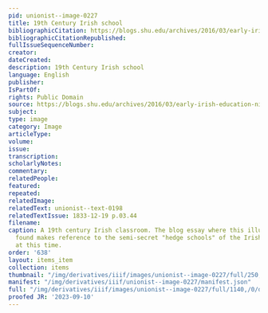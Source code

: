 ```yaml
---
pid: unionist--image-0227
title: 19th Century Irish school
bibliographicCitation: https://blogs.shu.edu/archives/2016/03/early-irish-education-nineteenth-century-how-to-guide-books/
bibliographicCitationRepublished: 
fullIssueSequenceNumber: 
creator: 
dateCreated: 
description: 19th Century Irish school
language: English
publisher: 
IsPartOf: 
rights: Public Domain
source: https://blogs.shu.edu/archives/2016/03/early-irish-education-nineteenth-century-how-to-guide-books/
subject: 
type: image
category: Image
articleType: 
volume: 
issue: 
transcription: 
scholarlyNotes: 
commentary: 
relatedPeople: 
featured: 
repeated: 
relatedImage: 
relatedText: unionist--text-0198
relatedTextIssue: 1833-12-19 p.03.44
filename: 
caption: A 19th century Irish classroom. The blog essay where this illustration was
  found makes reference to the semi-secret "hedge schools" of the Irish Catholics
  at this time.
order: '638'
layout: items_item
collection: items
thumbnail: "/img/derivatives/iiif/images/unionist--image-0227/full/250,/0/default.jpg"
manifest: "/img/derivatives/iiif/unionist--image-0227/manifest.json"
full: "/img/derivatives/iiif/images/unionist--image-0227/full/1140,/0/default.jpg"
proofed JR: '2023-09-10'
---
```

